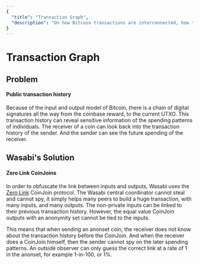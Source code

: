 ```yaml
---
{
  "title": "Transaction Graph",
  "description": "On how Bitcoin transactions are interconnected, how this is dangerous for privacy, and how to fix it. This is the Wasabi documentation, an archive of knowledge about the open-source, non-custodial and privacy-focused Bitcoin wallet for desktop."
}
---
```


# Transaction Graph

## Problem

#### Public transaction history

Because of the input and output model of Bitcoin, there is a chain of digital signatures all the way from the coinbase reward, to the current UTXO.
This transaction history can reveal sensitive information of the spending patterns of individuals.
The receiver of a coin can look back into the transaction history of the sender.
And the sender can see the future spending of the receiver.

## Wasabi's Solution

#### Zero Link CoinJoins

In order to obfuscate the link between inputs and outputs, Wasabi uses the [Zero Link](https://github.com/nopara73/zerolink) CoinJoin protocol.
The Wasabi central coordinator cannot steal and cannot spy, it simply helps many peers to build a huge transaction, with many inputs, and many outputs.
The non-private inputs can be linked to their previous transaction history.
However, the equal value CoinJoin outputs with an anonymity set cannot be tied to the inputs.

This means that when sending an anonset coin, the receiver does not know about the transaction history before the CoinJoin.
And when the receiver does a CoinJoin himself, then the sender cannot spy on the later spending patterns.
An outside observer can only guess the correct link at a rate of 1 in the anonset, for example 1-in-100, or 1%.
